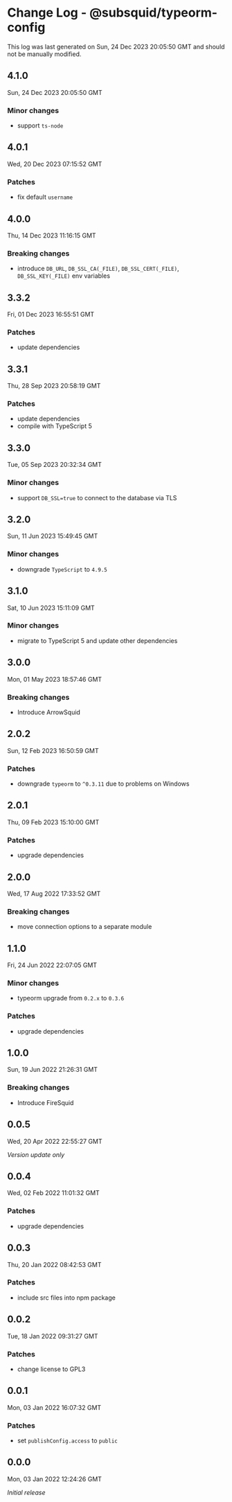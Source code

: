 # Change Log - @subsquid/typeorm-config

This log was last generated on Sun, 24 Dec 2023 20:05:50 GMT and should not be manually modified.

## 4.1.0
Sun, 24 Dec 2023 20:05:50 GMT

### Minor changes

- support `ts-node`

## 4.0.1
Wed, 20 Dec 2023 07:15:52 GMT

### Patches

- fix default `username`

## 4.0.0
Thu, 14 Dec 2023 11:16:15 GMT

### Breaking changes

- introduce `DB_URL`, `DB_SSL_CA(_FILE)`, `DB_SSL_CERT(_FILE)`, `DB_SSL_KEY(_FILE)` env variables

## 3.3.2
Fri, 01 Dec 2023 16:55:51 GMT

### Patches

- update dependencies

## 3.3.1
Thu, 28 Sep 2023 20:58:19 GMT

### Patches

- update dependencies
- compile with TypeScript 5

## 3.3.0
Tue, 05 Sep 2023 20:32:34 GMT

### Minor changes

- support `DB_SSL=true` to connect to the database via TLS

## 3.2.0
Sun, 11 Jun 2023 15:49:45 GMT

### Minor changes

- downgrade `TypeScript` to `4.9.5`

## 3.1.0
Sat, 10 Jun 2023 15:11:09 GMT

### Minor changes

- migrate to TypeScript 5 and update other dependencies

## 3.0.0
Mon, 01 May 2023 18:57:46 GMT

### Breaking changes

- Introduce ArrowSquid

## 2.0.2
Sun, 12 Feb 2023 16:50:59 GMT

### Patches

- downgrade `typeorm` to `^0.3.11` due to problems on Windows

## 2.0.1
Thu, 09 Feb 2023 15:10:00 GMT

### Patches

- upgrade dependencies

## 2.0.0
Wed, 17 Aug 2022 17:33:52 GMT

### Breaking changes

- move connection options to a separate module

## 1.1.0
Fri, 24 Jun 2022 22:07:05 GMT

### Minor changes

- typeorm upgrade from `0.2.x` to `0.3.6`

### Patches

- upgrade dependencies

## 1.0.0
Sun, 19 Jun 2022 21:26:31 GMT

### Breaking changes

- Introduce FireSquid

## 0.0.5
Wed, 20 Apr 2022 22:55:27 GMT

_Version update only_

## 0.0.4
Wed, 02 Feb 2022 11:01:32 GMT

### Patches

- upgrade dependencies

## 0.0.3
Thu, 20 Jan 2022 08:42:53 GMT

### Patches

- include src files into npm package

## 0.0.2
Tue, 18 Jan 2022 09:31:27 GMT

### Patches

- change license to GPL3

## 0.0.1
Mon, 03 Jan 2022 16:07:32 GMT

### Patches

- set `publishConfig.access` to `public`

## 0.0.0
Mon, 03 Jan 2022 12:24:26 GMT

_Initial release_

